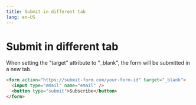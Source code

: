 ```yaml
---
title: Submit in different tab
lang: en-US
---
```


# Submit in different tab

When setting the "target" attribute to "\_blank", the form will be submitted in a new tab.

```html
<form action="https://submit-form.com/your-form-id" target="_blank">
  <input type="email" name="email" />
  <button type="submit">Subscribe</button>
</form>
```
